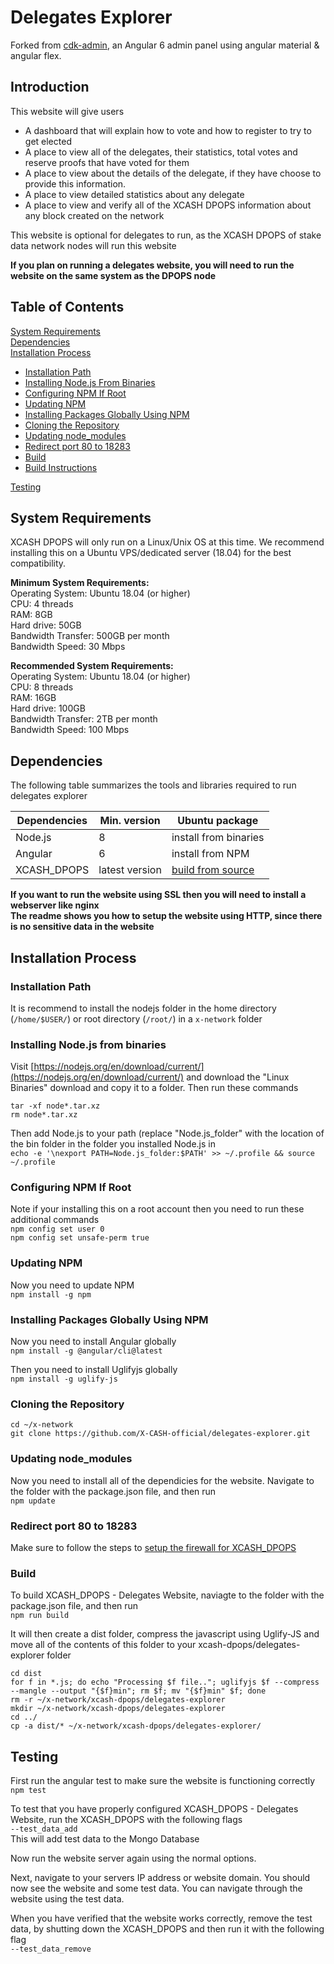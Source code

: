 # Delegates Explorer

Forked from [cdk-admin](https://github.com/codetok/cdk-admin), an Angular 6 admin panel using angular material & angular flex.




## Introduction

This website will give users
* A dashboard that will explain how to vote and how to register to try to get elected
* A place to view all of the delegates, their statistics, total votes and reserve proofs that have voted for them
* A place to view about the details of the delegate, if they have choose to provide this information.
* A place to view detailed statistics about any delegate
* A place to view and verify all of the XCASH DPOPS information about any block created on the network

This website is optional for delegates to run, as the XCASH DPOPS of stake data network nodes will run this website

**If you plan on running a delegates website, you will need to run the website on the same system as the DPOPS node**



## Table of Contents  
[System Requirements](#system-requirements)  
[Dependencies](#dependencies)  
[Installation Process](#installation-process)  
* [Installation Path](#installation-path)  
* [Installing Node.js From Binaries](#installing-nodejs-from-binaries) 
* [Configuring NPM If Root](#configuring-npm-if-root)  
* [Updating NPM](#updating-npm)  
* [Installing Packages Globally Using NPM](#installing-packages-globally-using-npm)  
* [Cloning the Repository](#cloning-the-repository)  
* [Updating node_modules](#updating-node_modules)  
* [Redirect port 80 to 18283](#redirect-port-80-to-18283)  
* [Build](#build)  
* [Build Instructions](#cloning-the-repository)  

[Testing](#testing) 



## System Requirements
 
XCASH DPOPS will only run on a Linux/Unix OS at this time. We recommend installing this on a Ubuntu VPS/dedicated server (18.04) for the best compatibility.
 
**Minimum System Requirements:**  
Operating System: Ubuntu 18.04 (or higher)  
CPU: 4 threads  
RAM: 8GB  
Hard drive: 50GB  
Bandwidth Transfer: 500GB per month  
Bandwidth Speed: 30 Mbps
 
**Recommended System Requirements:**  
Operating System: Ubuntu 18.04 (or higher)  
CPU: 8 threads  
RAM: 16GB  
Hard drive: 100GB  
Bandwidth Transfer: 2TB per month  
Bandwidth Speed: 100 Mbps


 
 
## Dependencies

The following table summarizes the tools and libraries required to run delegates explorer

| Dependencies                                 | Min. version  | Ubuntu package            |
| -------------------------------------------- | ------------- | ------------------------- |
| Node.js                                      | 8             |  install from binaries    | 
| Angular                                      | 6             |  install from NPM         |
| XCASH_DPOPS                                  | latest version | [build from source](https://github.com/X-CASH-official/xcash-dpops)

**If you want to run the website using SSL then you will need to install a webserver like nginx  
The readme shows you how to setup the website using HTTP, since there is no sensitive data in the website**




## Installation Process


### Installation Path
It is recommend to install the nodejs folder in the home directory (`/home/$USER/`) or root directory (`/root/`) in a `x-network` folder




### Installing Node.js from binaries

Visit [https://nodejs.org/en/download/current/](https://nodejs.org/en/download/current/) and download the "Linux Binaries" download and copy it to a folder. Then run these commands  
``` 
tar -xf node*.tar.xz
rm node*.tar.xz
```

Then add Node.js to your path (replace "Node.js_folder" with the location of the bin folder in the folder you installed Node.js in  
`echo -e '\nexport PATH=Node.js_folder:$PATH' >> ~/.profile && source ~/.profile`



### Configuring NPM If Root
Note if your installing this on a root account then you need to run these additional commands  
`npm config set user 0`  
`npm config set unsafe-perm true`



### Updating NPM

Now you need to update NPM  
`npm install -g npm`



### Installing Packages Globally Using NPM

Now you need to install Angular globally  
`npm install -g @angular/cli@latest`

Then you need to install Uglifyjs globally  
`npm install -g uglify-js`



### Cloning the Repository
```
cd ~/x-network 
git clone https://github.com/X-CASH-official/delegates-explorer.git
```
 



### Updating node_modules

Now you need to install all of the dependicies for the website. Navigate to the folder with the package.json file, and then run  
`npm update`




### Redirect port 80 to 18283
Make sure to follow the steps to [setup the firewall for XCASH_DPOPS](https://github.com/X-CASH-official/xcash-dpops#how-to-setup-the-firewall)



### Build

To build XCASH_DPOPS - Delegates Website, naviagte to the folder with the package.json file, and then run  
`npm run build`

It will then create a dist folder, compress the javascript using Uglify-JS and move all of the contents of this folder to your xcash-dpops/delegates-explorer folder 
``` 
cd dist  
for f in *.js; do echo "Processing $f file.."; uglifyjs $f --compress --mangle --output "{$f}min"; rm $f; mv "{$f}min" $f; done  
rm -r ~/x-network/xcash-dpops/delegates-explorer  
mkdir ~/x-network/xcash-dpops/delegates-explorer  
cd ../  
cp -a dist/* ~/x-network/xcash-dpops/delegates-explorer/ 
```


## Testing

First run the angular test to make sure the website is functioning correctly  
`npm test`

To test that you have properly configured XCASH_DPOPS - Delegates Website, run the XCASH_DPOPS with the following flags  
`--test_data_add`  
This will add test data to the Mongo Database

Now run the website server again using the normal options.

Next, navigate to your servers IP address or website domain. You should now see the website and some test data. You can navigate through the website using the test data.

When you have verified that the website works correctly, remove the test data, by shutting down the XCASH_DPOPS and then run it with the following flag  
`--test_data_remove`